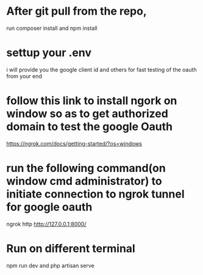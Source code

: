 # After git pull from the repo,

run composer install
and
npm install

# settup your .env

i will provide you the google client id and others for fast testing of the oauth from your end

# follow this link to install ngork on window so as to get authorized domain to test the google Oauth

https://ngrok.com/docs/getting-started/?os=windows

# run the following command(on window cmd administrator) to initiate connection to ngrok tunnel for google oauth

ngrok http http://127.0.0.1:8000/

# Run on different terminal

npm run dev
and
php artisan serve
